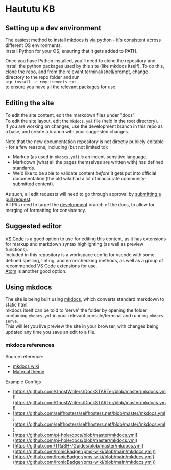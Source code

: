 # Haututu KB

## Setting up a dev environment

The easiest method to install mkdocs is via python - it's consistent across different OS environments.  
Install Python for your OS, ensuring that it gets added to PATH.  

Once you have Python installed, you'll need to clone the repository and install the python packages used by this site (like mkdocs itself).
To do this, clone the repo, and from the relevant terminal/shell/prompt, change directory to the repo folder and run  
`pip install -r requirements.txt`  
to ensure you have all the relevant packages for use.

## Editing the site

To edit the site content, edit the markdown files under "docs".  
To edit the site layout, edit the `mkdocs.yml` file (held in the root directory).  
If you are working on changes, use the development branch in this repo as a base, and create a branch with your suggested changes.  

Note that the new documentation repository is not directly publicly editable - for a few reasons, including (but not limited to):

- Markup (as used in `mkdocs.yml`) _is_ an indent-sensitive language.
- Markdown (what all the pages themselves are written with) has defined standards.
- We'd like to be able to validate content _before_ it gets put into official documentation (the old wiki had a lot of inaccurate community-submitted content).

As such, all edit requests will need to go through approval by [submitting a pull request](https://docs.github.com/en/free-pro-team@latest/articles/creating-a-pull-request).  
All PRs need to target the [development](https://github.com/Haututu-Hacklab/Guides/tree/development) branch of the docs, to allow for merging of formatting for consistency.

## Suggested editor

[VS Code](https://code.visualstudio.com/) is a good option to use for editing this content, as it has extensions for markup and markdown syntax highlighting (as well as preview functions).  
Included in this repository  is a workspace config for vscode with some defined spelling, linting, and error-checking methods, as well as a group of recommended VS Code extensions for use.  
[Atom](https://atom.io/) is another good option.

## Using mkdocs

The site is being built using [mkdocs](https://www.mkdocs.org/), which converts standard markdown to static html.  
mkdocs itself can be told to 'serve' the folder by opening the folder containing `mkdocs.yml` in your relevant console/terminal and running `mkdocs serve`.  
This will let you live preview the site in your browser, with changes being updated any time you save an edit to a file.  

### mkdocs references

Source reference:

- [mkdocs wiki](https://github.com/mkdocs/mkdocs/wiki)
- [Material theme](https://squidfunk.github.io/mkdocs-material/setup/setting-up-navigation)

Example Configs

- [https://github.com/GhostWriters/DockSTARTer/blob/master/mkdocs.yml](https://github.com/GhostWriters/DockSTARTer/blob/master/mkdocs.yml)
- [https://github.com/selfhosters/selfhosters.net/blob/master/mkdocs.yml](https://github.com/selfhosters/selfhosters.net/blob/master/mkdocs.yml)
- [https://github.com/pi-hole/docs/blob/master/mkdocs.yml](https://github.com/pi-hole/docs/blob/master/mkdocs.yml)
- [https://github.com/TRaSH-/Guides/blob/master/mkdocs.yml](https://github.com/IronicBadger/pms-wiki/blob/main/mkdocs.yml))
- [https://github.com/IronicBadger/pms-wiki/blob/main/mkdocs.yml](https://github.com/IronicBadger/pms-wiki/blob/main/mkdocs.yml))
